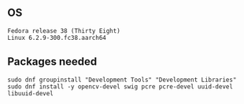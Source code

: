 ## OS
```
Fedora release 38 (Thirty Eight)
Linux 6.2.9-300.fc38.aarch64
```

## Packages needed
```
sudo dnf groupinstall "Development Tools" "Development Libraries"
sudo dnf install -y opencv-devel swig pcre pcre-devel uuid-devel libuuid-devel
```
